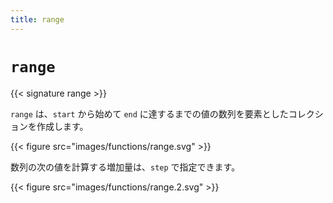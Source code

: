```yaml
---
title: range
---
```


# `range`

{{< signature range >}}

`range` は、`start` から始めて `end` に達するまでの値の数列を要素としたコレクションを作成します。

{{< figure src="images/functions/range.svg" >}}

数列の次の値を計算する増加量は、`step` で指定できます。

{{< figure src="images/functions/range.2.svg" >}}
